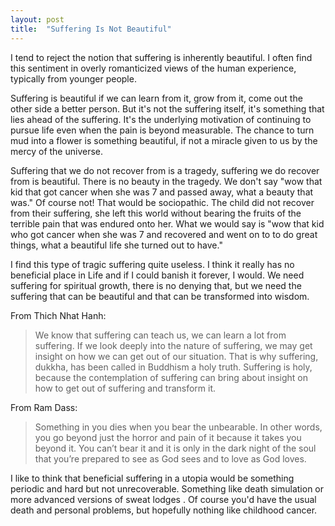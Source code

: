 ```yaml
---
layout: post
title:  "Suffering Is Not Beautiful"
---
```


I tend to reject the notion that suffering is inherently beautiful. I often find this sentiment in overly romanticized views of the human experience, typically from younger people.

Suffering is beautiful if we can learn from it, grow from it, come out the other side a better person. But it's not the suffering itself, it's something that lies ahead of the suffering. It's the underlying motivation of continuing to pursue life even when the pain is beyond measurable. The chance to turn mud into a flower is something beautiful, if not a miracle given to us by the mercy of the universe.

Suffering that we do not recover from is a tragedy, suffering we do recover from is beautiful. There is no beauty in the tragedy. We don't say "wow that kid that got cancer when she was 7 and passed away, what a beauty that was." Of course not! That would be sociopathic. The child did not recover from their suffering, she left this world without bearing the fruits of the terrible pain that was endured onto her. What we would say is "wow that kid who got cancer when she was 7 and recovered and went on to to do great things, what a beautiful life she turned out to have."

I find this type of tragic suffering quite useless. I think it really has no beneficial place in Life and if I could banish it forever, I would. We need suffering for spiritual growth, there is no denying that, but we need the suffering that can be beautiful and that can be transformed into wisdom. 

From Thich Nhat Hanh:

>We know that suffering can teach us, we can learn a lot from suffering. If we look deeply into the nature of suffering, we may get insight on how we can get out of our situation. That is why suffering, dukkha, has been called in Buddhism a holy truth. Suffering is holy, because the contemplation of suffering can bring about insight on how to get out of suffering and transform it.

From Ram Dass:

>Something in you dies when you bear the unbearable. In other words, you go beyond just the horror and pain of it because it takes you beyond it. You can’t bear it and it is only in the dark night of the soul that you’re prepared to see as God sees and to love as God loves.

I like to think that beneficial suffering in a utopia would be something periodic and hard but not unrecoverable. Something like death simulation or more advanced versions of sweat lodges . Of course you'd have the usual death and personal problems, but hopefully nothing like childhood cancer. 
